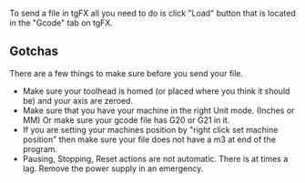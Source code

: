 
To send a file in tgFX all you need to do is click "Load" button that is located in the "Gcode" tab on tgFX.
## Gotchas
There are a few things to make sure before you send your file.
* Make sure your toolhead is homed (or placed where you think it should be) and your axis are zeroed.
* Make sure that you have your machine in the right Unit mode.  (Inches or MM) Or make sure your gcode file has G20 or G21 in it.
* If you are setting your machines position by "right click set machine position" then make sure your file does not have a m3 at end of the program.
* Pausing, Stopping, Reset actions are not automatic. There is at times a lag.  Remove the power supply in an emergency.
 